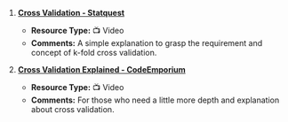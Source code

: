 1. [**Cross Validation - Statquest**](https://www.youtube.com/watch?v=fSytzGwwBVw&list=PLblh5JKOoLUICTaGLRoHQDuF_7q2GfuJF&index=2)
   - **Resource Type:** 📺 Video
   - **Comments:** A simple explanation to grasp the requirement and concept of k-fold cross validation.

2. [**Cross Validation Explained - CodeEmporium**](https://www.youtube.com/watch?v=a86WxNgMv7E&list=WL&index=1&t=10s)
   - **Resource Type:** 📺 Video
   - **Comments:** For those who need a little more depth and explanation about cross validation.
